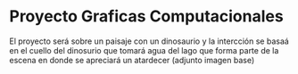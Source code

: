# Proyecto Graficas Computacionales
El proyecto será sobre un paisaje con un dinosaurio y la intercción se basaá en el cuello del dinosurio que tomará agua del lago que forma parte de la escena en donde se apreciará un atardecer (adjunto imagen base)
